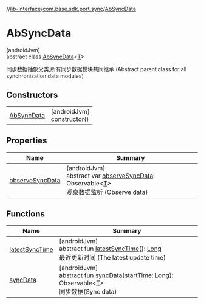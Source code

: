 //[lib-interface](../../../index.md)/[com.base.sdk.port.sync](../index.md)/[AbSyncData](index.md)

# AbSyncData

[androidJvm]\
abstract class [AbSyncData](index.md)&lt;[T](index.md)&gt;

同步数据抽象父类,所有同步数据模块共同继承 (Abstract parent class for all synchronization data modules)

## Constructors

| | |
|---|---|
| [AbSyncData](-ab-sync-data.md) | [androidJvm]<br>constructor() |

## Properties

| Name | Summary |
|---|---|
| [observeSyncData](observe-sync-data.md) | [androidJvm]<br>abstract var [observeSyncData](observe-sync-data.md): Observable&lt;[T](index.md)&gt;<br>观察数据监听 (Observe data) |

## Functions

| Name | Summary |
|---|---|
| [latestSyncTime](latest-sync-time.md) | [androidJvm]<br>abstract fun [latestSyncTime](latest-sync-time.md)(): [Long](https://kotlinlang.org/api/latest/jvm/stdlib/kotlin/-long/index.html)<br>最近更新时间 (The latest update time) |
| [syncData](sync-data.md) | [androidJvm]<br>abstract fun [syncData](sync-data.md)(startTime: [Long](https://kotlinlang.org/api/latest/jvm/stdlib/kotlin/-long/index.html)): Observable&lt;[T](index.md)&gt;<br>同步数据(Sync data) |
